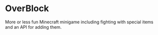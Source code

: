 # OverBlock
More or less fun Minecraft minigame including fighting with special items and an API for adding them.
